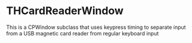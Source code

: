 THCardReaderWindow
==================

This is a CPWindow subclass that uses keypress timing to separate input from a USB magnetic card reader from regular keyboard input
